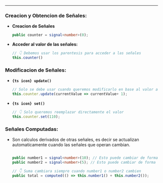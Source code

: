 
---

### Creacion y Obtencion de Señales:
- **Creacion de Señales**
	```ts
	public counter = signal<number>(0);
	```

- **Acceder al valor de las señales:**
	```ts
	// 👇 Debemos usar los parentesis para acceder a las señales
	this.counter() 
	```

### Modificacion de Señales:
	
- **`{ts icon} update()`**
	```ts
	// Solo se debe usar cuando queremos modificarlo en base al valor anterior
	this.counter.update(currentValue => currentValue+ 1);
	```

- **`{ts icon} set()`**
	```ts
	// 👇 Solo queremos reemplazar directamente el valor
	this.counter.set(110);
	```


### Señales Computadas:
- Son calculos derivados de otras señales, es decir se actualizan automaticamente cuando las señales que operan cambian.

	```ts

	public number1 = signal<number>(10); // Esto puede cambiar de forma reactiva
  public number2 = signal<number>(5); // Esto puede cambiar de forma reactiva

  // 👇 Suma cambiara siempre cuando number1 o number2 cambien	
  public total = computed(() => this.number1() + this.number2()); 
	```

